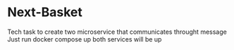 # Next-Basket
Tech task to create two microservice that communicates throught message
Just run docker compose up both services will be up
